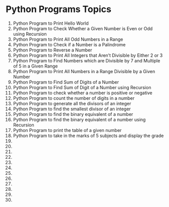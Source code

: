 # Python Programs Topics

1. Python Program to Print Hello World
2. Python Program to Check Whether a Given Number is Even or Odd using Recursion
3. Python Program to Print All Odd Numbers in a Range
4. Python Program to Check if a Number is a Palindrome
5. Python Program to Reverse a Number
6. Python Program to Print All Integers that Aren’t Divisible by Either 2 or 3
7. Python Program to Find Numbers which are Divisible by 7 and Multiple of 5 in a Given Range
8. Python Program to Print All Numbers in a Range Divisible by a Given Number
9. Python Program to Find Sum of Digits of a Number
10. Python Program to Find Sum of Digit of a Number using Recursion
11. Python Program to check whether a number is positive or negative
12. Python Program to count the number of digits in a number
13. Python Program to generate all the divisors of an integer
14. Python Program to find the smallest divisor of an integer
15. Python Program to find the binary equivalent of a number
16. Python Program to find the binary equivalent of a number using Recursion
17. Python Program to print the table of a given number
18. Python Program to take in the marks of 5 subjects and display the grade
19.
20.
21.
22.
23.
24.
25.
26.
27.
28.
29.
30.